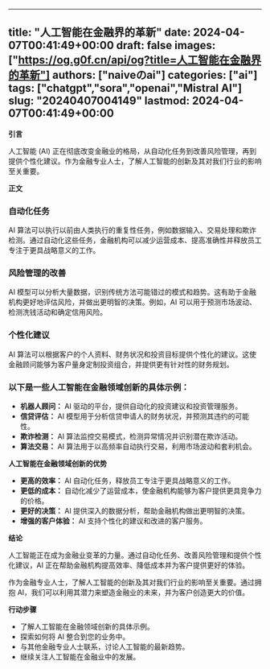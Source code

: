 
---
title: "人工智能在金融界的革新"
date: 2024-04-07T00:41:49+00:00
draft: false
images: ["https://og.g0f.cn/api/og?title=人工智能在金融界的革新"]
authors: ["naiveのai"]
categories: ["ai"]
tags: ["chatgpt","sora","openai","Mistral AI"]
slug: "20240407004149"
lastmod: 2024-04-07T00:41:49+00:00
---
**引言**

人工智能 (AI) 正在彻底改变金融业的格局，从自动化任务到改善风险管理，再到提供个性化建议。作为金融专业人士，了解人工智能的创新及其对我们行业的影响至关重要。

**正文**

### 自动化任务

AI 算法可以执行以前由人类执行的重复性任务，例如数据输入、交易处理和欺诈检测。通过自动化这些任务，金融机构可以减少运营成本、提高准确性并释放员工专注于更具战略意义的工作。

### 风险管理的改善

AI 模型可以分析大量数据，识别传统方法可能错过的模式和趋势。这有助于金融机构更好地评估风险，并做出更明智的决策。例如，AI 可以用于预测市场波动、检测洗钱活动和确定信用风险。

### 个性化建议

AI 算法可以根据客户的个人资料、财务状况和投资目标提供个性化的建议。这使金融顾问能够为客户量身定制投资组合，并提供更有针对性的财务规划。

### 以下是一些人工智能在金融领域创新的具体示例：

* **机器人顾问：** AI 驱动的平台，提供自动化的投资建议和投资管理服务。
* **信贷评估：** AI 模型用于分析信贷申请人的财务状况，并预测其违约的可能性。
* **欺诈检测：** AI 算法监控交易模式，检测异常情况并识别潜在欺诈活动。
* **算法交易：** AI 算法用于以高频率自动执行交易，利用市场波动和套利机会。

**人工智能在金融领域创新的优势**

* **更高的效率：** AI 自动化任务，释放员工专注于更具战略意义的工作。
* **更低的成本：** 自动化减少了运营成本，使金融机构能够为客户提供更具竞争力的价格。
* **更好的决策：** AI 提供深入的数据分析，帮助金融机构做出更明智的决策。
* **增强的客户体验：** AI 支持个性化的建议和改进的客户服务。

**结论**

人工智能正在成为金融业变革的力量。通过自动化任务、改善风险管理和提供个性化建议，AI 正在帮助金融机构提高效率、降低成本并为客户提供更好的体验。

作为金融专业人士，了解人工智能的创新及其对我们行业的影响至关重要。通过拥抱 AI，我们可以利用其潜力来塑造金融业的未来，并为客户创造更大的价值。

**行动步骤**

* 了解人工智能在金融领域创新的具体示例。
* 探索如何将 AI 整合到您的业务中。
* 与其他金融专业人士联系，讨论人工智能的最新趋势。
* 继续关注人工智能在金融业中的发展。